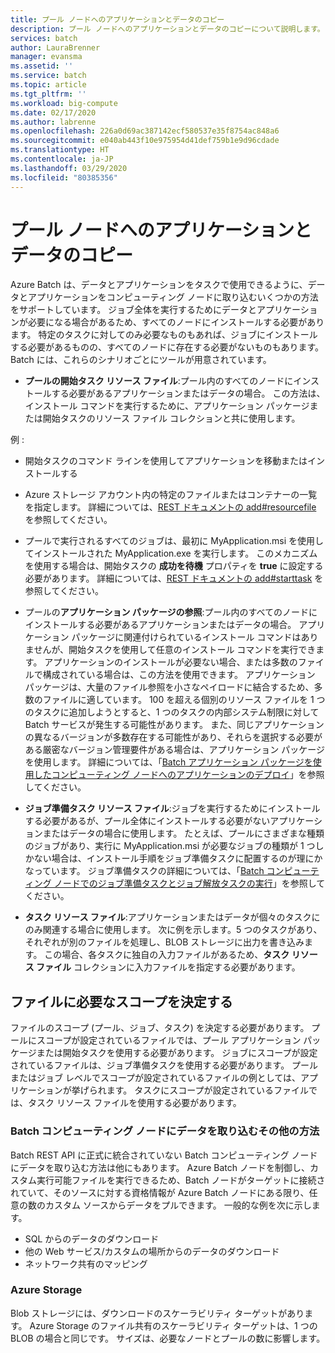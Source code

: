 ```yaml
---
title: プール ノードへのアプリケーションとデータのコピー
description: プール ノードへのアプリケーションとデータのコピーについて説明します。
services: batch
author: LauraBrenner
manager: evansma
ms.assetid: ''
ms.service: batch
ms.topic: article
ms.tgt_pltfrm: ''
ms.workload: big-compute
ms.date: 02/17/2020
ms.author: labrenne
ms.openlocfilehash: 226a0d69ac387142ecf580537e35f8754ac848a6
ms.sourcegitcommit: e040ab443f10e975954d41def759b1e9d96cdade
ms.translationtype: HT
ms.contentlocale: ja-JP
ms.lasthandoff: 03/29/2020
ms.locfileid: "80385356"
---
```

# <a name="copying-applications-and-data-to-pool-nodes"></a>プール ノードへのアプリケーションとデータのコピー

Azure Batch は、データとアプリケーションをタスクで使用できるように、データとアプリケーションをコンピューティング ノードに取り込むいくつかの方法をサポートしています。 ジョブ全体を実行するためにデータとアプリケーションが必要になる場合があるため、すべてのノードにインストールする必要があります。 特定のタスクに対してのみ必要なものもあれば、ジョブにインストールする必要があるものの、すべてのノードに存在する必要がないものもあります。 Batch には、これらのシナリオごとにツールが用意されています。

- **プールの開始タスク リソース ファイル**:プール内のすべてのノードにインストールする必要があるアプリケーションまたはデータの場合。 この方法は、インストール コマンドを実行するために、アプリケーション パッケージまたは開始タスクのリソース ファイル コレクションと共に使用します。  

例 : 
- 開始タスクのコマンド ラインを使用してアプリケーションを移動またはインストールする

- Azure ストレージ アカウント内の特定のファイルまたはコンテナーの一覧を指定します。 詳細については、[REST ドキュメントの add#resourcefile](https://docs.microsoft.com/rest/api/batchservice/pool/add#resourcefile) を参照してください。

- プールで実行されるすべてのジョブは、最初に MyApplication.msi を使用してインストールされた MyApplication.exe を実行します。 このメカニズムを使用する場合は、開始タスクの **成功を待機** プロパティを **true** に設定する必要があります。 詳細については、[REST ドキュメントの add#starttask](https://docs.microsoft.com/rest/api/batchservice/pool/add#starttask) を参照してください。

- プールの**アプリケーション パッケージの参照**:プール内のすべてのノードにインストールする必要があるアプリケーションまたはデータの場合。 アプリケーション パッケージに関連付けられているインストール コマンドはありませんが、開始タスクを使用して任意のインストール コマンドを実行できます。 アプリケーションのインストールが必要ない場合、または多数のファイルで構成されている場合は、この方法を使用できます。 アプリケーション パッケージは、大量のファイル参照を小さなペイロードに結合するため、多数のファイルに適しています。 100 を超える個別のリソース ファイルを 1 つのタスクに追加しようとすると、1 つのタスクの内部システム制限に対して Batch サービスが発生する可能性があります。 また、同じアプリケーションの異なるバージョンが多数存在する可能性があり、それらを選択する必要がある厳密なバージョン管理要件がある場合は、アプリケーション パッケージを使用します。 詳細については、「[Batch アプリケーション パッケージを使用したコンピューティング ノードへのアプリケーションのデプロイ](https://docs.microsoft.com/azure/batch/batch-application-packages)」を参照してください。

- **ジョブ準備タスク リソース ファイル**:ジョブを実行するためにインストールする必要があるが、プール全体にインストールする必要がないアプリケーションまたはデータの場合に使用します。 たとえば、プールにさまざまな種類のジョブがあり、実行に MyApplication.msi が必要なジョブの種類が 1 つしかない場合は、インストール手順をジョブ準備タスクに配置するのが理にかなっています。 ジョブ準備タスクの詳細については、「[Batch コンピューティング ノードでのジョブ準備タスクとジョブ解放タスクの実行](https://azure.microsoft.com/documentation/articles/batch-job-prep-release/)」を参照してください。

- **タスク リソース ファイル**:アプリケーションまたはデータが個々のタスクにのみ関連する場合に使用します。 次に例を示します。5 つのタスクがあり、それぞれが別のファイルを処理し、BLOB ストレージに出力を書き込みます。  この場合、各タスクに独自の入力ファイルがあるため、**タスク リソース ファイル** コレクションに入力ファイルを指定する必要があります。

## <a name="determine-the-scope-required-of-a-file"></a>ファイルに必要なスコープを決定する

ファイルのスコープ (プール、ジョブ、タスク) を決定する必要があります。 プールにスコープが設定されているファイルでは、プール アプリケーション パッケージまたは開始タスクを使用する必要があります。 ジョブにスコープが設定されているファイルは、ジョブ準備タスクを使用する必要があります。 プールまたはジョブ レベルでスコープが設定されているファイルの例としては、アプリケーションが挙げられます。 タスクにスコープが設定されているファイルでは、タスク リソース ファイルを使用する必要があります。

### <a name="other-ways-to-get-data-onto-batch-compute-nodes"></a>Batch コンピューティング ノードにデータを取り込むその他の方法

Batch REST API に正式に統合されていない Batch コンピューティング ノードにデータを取り込む方法は他にもあります。 Azure Batch ノードを制御し、カスタム実行可能ファイルを実行できるため、Batch ノードがターゲットに接続されていて、そのソースに対する資格情報が Azure Batch ノードにある限り、任意の数のカスタム ソースからデータをプルできます。 一般的な例を次に示します。

- SQL からのデータのダウンロード
- 他の Web サービス/カスタムの場所からのデータのダウンロード
- ネットワーク共有のマッピング

### <a name="azure-storage"></a>Azure Storage

Blob ストレージには、ダウンロードのスケーラビリティ ターゲットがあります。 Azure Storage のファイル共有のスケーラビリティ ターゲットは、1 つの BLOB の場合と同じです。 サイズは、必要なノードとプールの数に影響します。

